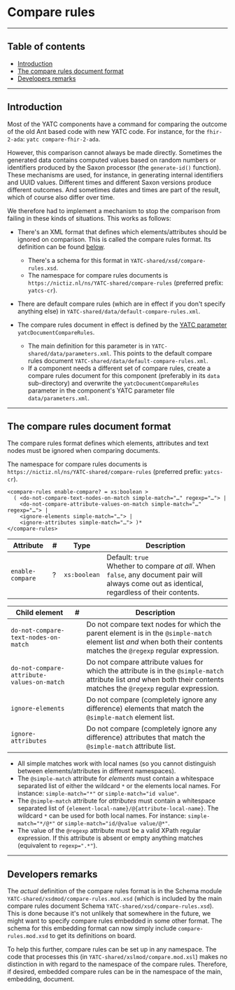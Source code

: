 # Compare rules

-----

## Table of contents

* [Introduction](#section-anchor-1)
* [The compare rules document format](#section-anchor-2)
* [Developers remarks](#section-anchor-3)

-----

## <a name="section-anchor-1"/>Introduction

Most of the YATC components have a command for comparing the outcome of the old Ant based code with new YATC code. For instance, for the `fhir-2-ada`: `yatc compare-fhir-2-ada`.

However, this comparison cannot always be made directly. Sometimes the generated data contains computed values based on random numbers or identifiers produced by the Saxon processor (the `generate-id()` function). These mechanisms are used, for instance, in generating internal identifiers and UUID values. Different times and different Saxon versions produce different outcomes. And sometimes dates and times are part of the result, which of course also differ over time.

We therefore had to implement a mechanism to stop the comparison from failing in these kinds of situations. This works as follows:

* There's an XML format that defines which elements/attributes should be ignored on comparison. This is called the compare rules format. Its definition can be found [below](#compare-rules-format).
  * There's a schema for this format in `YATC-shared/xsd/compare-rules.xsd`. 
  * The namespace for compare rules documents is `https://nictiz.nl/ns/YATC-shared/compare-rules` (preferred prefix: `yatcs-cr`).

* There are default compare rules (which are in effect if you don't specify anything else) in `YATC-shared/data/default-compare-rules.xml`.
* The compare rules document in effect is defined by the [YATC parameter](parameters-system.md) `yatcDocumentCompareRules`.
  * The main definition for this parameter is in `YATC-shared/data/parameters.xml`. This points to the default compare rules document `YATC-shared/data/default-compare-rules.xml`.
  * If a component needs a different set of compare rules, create a compare rules document for this component (preferably in its `data` sub-directory) and overwrite the `yatcDocumentCompareRules` parameter in the component's YATC parameter file `data/parameters.xml`.


-----

## <a name="section-anchor-2"/><a name="compare-rules-format"/>The compare rules document format

The compare rules format defines which elements, attributes and text nodes must be ignored when comparing documents.

The namespace for compare rules documents is `https://nictiz.nl/ns/YATC-shared/compare-rules` (preferred prefix: `yatcs-cr`).

```
<compare-rules enable-compare? = xs:boolean >
  ( <do-not-compare-text-nodes-on-match simple-match="…" regexp="…"> |
    <do-not-compare-attribute-values-on-match simple-match="…" regexp="…"> |
    <ignore-elements simple-match="…"> |
    <ignore-attributes simple-match="…"> )*
</compare-rules>
```

| Attribute | # | Type | Description | 
| ----- | ----- | ----- | ----- | 
| `enable-compare` | ? | `xs:boolean` | Default: `true`<br/>Whether to compare *at all*. When `false`, any document pair will always come out as identical, regardless of their contents. | 

| Child element | # | Description | 
| ----- | ----- | ----- | 
| `do-not-compare-text-nodes-on-match` |   | Do not compare text nodes for which the parent element is in the `@simple-match` element list *and* when both their contents matches the `@regexp` regular expression. | 
| `do-not-compare-attribute-values-on-match` |   | Do not compare attribute values for which the attribute is in the `@simple-match` attribute list *and* when both their contents matches the `@regexp` regular expression. | 
| `ignore-elements` |   | Do not compare (completely ignore any difference) elements that match the `@simple-match` element list. | 
| `ignore-attributes` |   | Do not compare (completely ignore any difference) attributes that match the `@simple-match` attribute list. | 

* All simple matches work with local names (so you cannot distinguish between elements/attributes in different namespaces).
* The `@simple-match` attribute for *elements* must contain a whitespace separated list of either the wildcard `*` or the elements local names. For instance: `simple-match="*"` or `simple-match="id value"`.
* The `@simple-match` attribute for *attributes* must contain a whitespace separated list of `{element-local-name}/@{attribute-local-name}`. The wildcard `*` can be used for both local names. For instance: `simple-match="*/@*"` or `simple-match="id/@value value/@*"`.
* The value of the `@regexp` attribute must be a valid XPath regular expression. If this attribute is absent or empty anything matches (equivalent to `regexp=".*"`).

-----

## <a name="section-anchor-3"/>Developers remarks

The *actual* definition of the compare rules format is in the Schema module `YATC-shared/xsdmod/compare-rules.mod.xsd` (which is included by the main compare rules document Schema `YATC-shared/xsd/compare-rules.xsd`). This is done because it's not unlikely that somewhere in the future, we might want to specify compare rules embedded in some other format. The schema for this embedding format can now simply include `compare-rules.mod.xsd` to get its definitions on board. 

To help this further, compare rules can be set up in any namespace. The code that processes this (in `YATC-shared/xslmod/compare.mod.xsl`) makes no distinction in with regard to the namespace of the compare rules. Therefore, if desired, embedded compare rules can be in the namespace of the main, embedding, document.

